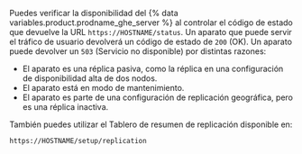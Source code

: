 Puedes verificar la disponibilidad del {% data variables.product.prodname_ghe_server %} al controlar el código de estado que devuelve la URL `https://HOSTNAME/status`. Un aparato que puede servir el tráfico de usuario devolverá un código de estado de `200` (OK). Un aparato puede devolver un `503` (Servicio no disponible) por distintas razones:
 - El aparato es una réplica pasiva, como la réplica en una configuración de disponibilidad alta de dos nodos.
 - El aparato está en modo de mantenimiento.
 - El aparato es parte de una configuración de replicación geográfica, pero es una réplica inactiva.

También puedes utilizar el Tablero de resumen de replicación disponible en:

`https://HOSTNAME/setup/replication`
